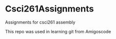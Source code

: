# Csci261Assignments
Assignments for csci261 assembly

This repo was used in learning git from Amigoscode
